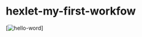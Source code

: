 # hexlet-my-first-workfow
[![hello-word](https://github.com/vlad-sviridov/hexlet-my-first-workflow/actions/workflows/hello-word.yml/badge.svg)]
